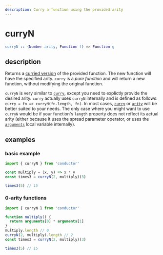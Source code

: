 ```yaml
---
description: Curry a function using the provided arity
---
```


# curryN

```erlang
curryN :: (Number arity, Function f) => Function g
```

## description

Returns a [curried version](https://en.wikipedia.org/wiki/Currying) of the provided function. The new function will have the specified arity. `curry` is a _pure function_ and will return a new function, without modifying the original function.

`curryN` is very similar to [`curry`](curry.md), except you need to explictly provide the desired arity. `curry` actually uses `curryN` internally and is defined as follows: `curry = fn => curryN(fn.length, fn)`. In most cases, [`curry`](curry.md) or [`arity`](arity.md) will be better suited to your needs. The only case where you might want to use `curryN` would be if your function's `length` property does not reflect its actual arity \(either because it uses the spread parameter operator, or uses the [`arguments`](https://developer.mozilla.org/en-US/docs/Web/JavaScript/Reference/Functions/arguments) local variable internally\).

## examples

### basic example

```javascript
import { curryN } from 'conductor'

const multiply = (x, y) => x * y
const times3 = curryN(2, multiply)(3)

times3(5) // 15
```

### 0-arity functions

```javascript
import { curryN } from 'conductor'

function multiply() {
  return arguments[0] * arguments[1]
}
multiply.length // 0
curryN(2, multiply).length // 2
const times3 = curryN(2, multiply)(3)

times3(5) // 15
```

